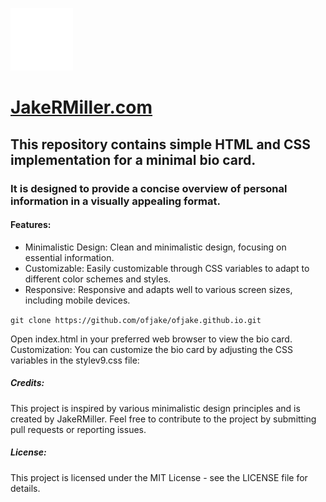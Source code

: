 

![JakeRMiller iconmark](https://github.com/ofjake/ofjake.github.io/blob/master/images/logo.png) 
# **[JakeRMiller.com](https://ofjake.github.io)** 

## This repository contains simple HTML and CSS implementation for a minimal bio card. 
### It is designed to provide a concise overview of personal information in a visually appealing format.

#### Features:
+ Minimalistic Design: Clean and minimalistic design, focusing on essential information.
+ Customizable: Easily customizable through CSS variables to adapt to different color schemes and styles.
+ Responsive: Responsive and adapts well to various screen sizes, including mobile devices.
  

`git clone https://github.com/ofjake/ofjake.github.io.git` 

Open index.html in your preferred web browser to view the bio card.
Customization: You can customize the bio card by adjusting the CSS variables in the stylev9.css file:

##### Credits:
This project is inspired by various minimalistic design principles and is created by JakeRMiller. 
Feel free to contribute to the project by submitting pull requests or reporting issues.

##### License:
This project is licensed under the MIT License - see the LICENSE file for details.
